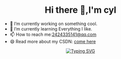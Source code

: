 <h1 align="center" >Hi there 👋,I'm cyl</h1>

  - 🔭 I’m currently working on something cool.<br>
  - 🌱 I’m currently learning Everything I like.<br>
  - 📫 How to reach me:2424335141@qq.com<br>
  - 😄 Read more about my CSDN: [come here](https://blog.csdn.net/CYL_2021?type=blog)<br>
 <div align="center">
    <a href="https://blog.sunguoqi.com/">
      <img src="https://readme-typing-svg.demolab.com?font=Fira+Code&pause=1000&width=635&lines=console.log(%22我爱前端%2C%20前端爱我%22);儒雅的曹曹曹祝您everyday愉快!&center=true&size=27" alt="Typing SVG" />
    </a>
  </div>





